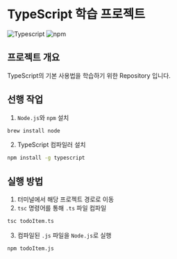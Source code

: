 # TypeScript 학습 프로젝트

![Typescript](https://img.shields.io/badge/Typescript-3178C6?style=flat&logo=TypeScript&logoColor=white)
![npm](https://img.shields.io/badge/npm-red?style=flat&logo=npm&logoColor=white)

## 프로젝트 개요
TypeScript의 기본 사용법을 학습하기 위한 Repository 입니다.

## 선행 작업
1. `Node.js`와 `npm` 설치
```bash
brew install node
``` 
2. TypeScript 컴파일러 설치
```bash
npm install -g typescript
```

## 실행 방법
1. 터미널에서 해당 프로젝트 경로로 이동
2. `tsc` 명령어를 통해 `.ts` 파일 컴파일
```bash
tsc todoItem.ts
```
3. 컴파일된 `.js` 파일을 `Node.js`로 실행
```bash
npm todoItem.js
```
